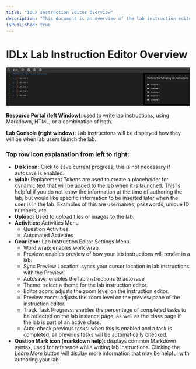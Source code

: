 ```yaml
---
title: "IDLx Instruction Editor Overview"
description: "This document is an overview of the lab instruction editor, and an explanation of the various functions available."
isPublished: true
---
```


# IDLx Lab Instruction Editor Overview

![](images/idx-text-editor.png)

**Resource Portal (left Window)**: used to write lab instructions, using Markdown, HTML, or a combination of both. 

 **Lab Console (right window)**: Lab instructions will be displayed how they will be when lab users launch the lab. 


### Top row icon explanation from left to right:

- **Disk icon:** Click to save current progress; this is not necessary if autosave is enabled.
- **&commat;lab:** Replacement Tokens are used to create a placeholder for dynamic text that will be added to the lab when it is launched. This is helpful if you do not know the information at the time of authoring the lab, but would like specific information to be inserted later when the user is in the lab. Examples of this are usernames, passwords, unique ID numbers, etc.
- **Upload:** Used to upload files or images to the lab.
- **Activities:** Activities Menu
    - Question Activities
    - Automated Activities
- **Gear icon:** Lab Instruction Editor Settings Menu.
    - Word wrap: enables work wrap.
    - Preview: enables preview of how your lab instructions will render in a lab.
    - Sync Preview Location: syncs your cursor location in lab instructions with the Preview.
    - Autosave: enables the lab instructions to autosave
    - Theme: select a theme for the lab instruction editor.
    - Editor zoom: adjusts the zoom level on the instruction editor.
    - Preview zoom: adjusts the zoom level on the preview pane of the instruction editor. 
    - Track Task Progress: enables the percentage of completed tasks to be reflected on the lab instance page, as well as the class page if the lab is part of an active class. 
    - Auto-check previous tasks: when this is enabled and a task is completed, all previous tasks will be automatically checked. 
- **Qustion Mark icon (markdown help):** displays common Markdown syntax, used for reference while writing lab instructions. Clicking the *Learn More* button will display more information that may be helpful with authoring your lab.
